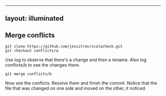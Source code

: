 -----
layout: illuminated
-----

## Merge conflicts

    git clone https://github.com/jessitron/scalacheck.git
    git checkout conflicts/a

Use log to observe that there's a change and then a rename.
Also log conflicts/b to see the changes there.

    git merge conflicts/b

Now see the conflicts. Resolve them and finish the commit.
Notice that the file that was changed on one side and moved on the
other, it noticed.
